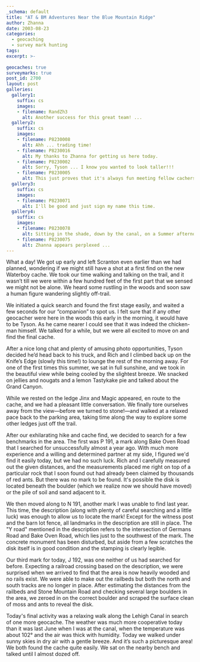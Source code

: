 ```yaml
---
_schema: default
title: "AT & BM Adventures Near the Blue Mountain Ridge"
author: Zhanna
date: 2003-08-23
categories:
  - geocaching
  - survey mark hunting
tags:
excerpt: >- 
  
geocaches: true
surveymarks: true
post_id: 2700
layout: post  
galleries:
  gallery1:
    suffix: cs
    images:
    - filename: RandZh3
      alt: Another success for this great team! ...
  gallery2:
    suffix: cs
    images:
    - filename: P8230008
      alt: Ahh ... trading time!   
    - filename: P8230016
      alt: My thanks to Zhanna for getting us here today.
    - filename: P8230002
      alt: Sorry, Tyson ... I know you wanted to look taller!!!
    - filename: P8230005
      alt: This just proves that it's always fun meeting fellow cachers.  
  gallery3:
    suffix: cs
    images: 
    - filename: P8230071
      alt: I'll be good and just sign my name this time.  
  gallery4:
    suffix: cs
    images:
    - filename: P8230078
      alt: Sitting in the shade, down by the canal, on a Summer afternoon.
    - filename: P8230075
      alt: Zhanna appears perplexed ...   
---
```


What a day!  We got up early and left Scranton even earlier than we had planned, wondering if we might still have a shot at a first find on the new Waterboy cache. We took our time walking and talking on the trail, and it wasn’t till we were within a few hundred feet of the first part that we sensed we might not be alone. We heard some rustling in the woods and soon saw a human figure wandering slightly off-trail. 

We initiated a quick search and found the first stage easily, and waited a few seconds for our “companion” to spot us. I felt sure that if any other geocacher were here in the woods this early in the morning, it would have to be Tyson. As he came nearer I could see that it was indeed the chicken-man himself.  We talked for a while, but we were all excited to move on and find the final cache.

After a nice long chat and plenty of amusing photo opportunities, Tyson decided he’d head back to his truck, and Rich and I climbed back up on the Knife’s Edge (slowly this time!) to lounge the rest of the morning away. For one of the first times this summer, we sat in full sunshine, and we took in the beautiful view while being cooled by the slightest breeze. We snacked on jellies and nougats and a lemon Tastykake pie and talked about the Grand Canyon. 

While we rested on the ledge Jinx and Magic appeared, en route to the cache, and we had a pleasant little conversation. We finally tore ourselves away from the view—before we turned to stone!—and walked at a relaxed pace back to the parking area, taking time along the way to explore some other ledges just off the trail.

After our exhilarating hike and cache find, we decided to search for a few benchmarks in the area. The first was P 191, a mark along Bake Oven Road that I searched for unsuccessfully almost a year ago. With much more experience and a willing and determined partner at my side, I figured we'd find it easily today, but we had no such luck.  Rich and I carefully measured out the given distances, and the measurements placed me right on top of a particular rock that I soon found out had already been claimed by thousands of red ants. But there was no mark to be found. It's possible the disk is located beneath the boulder (which we realize now we should have moved) or the pile of soil and sand adjacent to it. 

We then moved along to N 191, another mark I was unable to find last year. This time, the description (along with plenty of careful searching and a little luck) was enough to allow us to locate the mark! Except for the witness post and the barn lot fence, all landmarks in the description are still in place. The "Y road" mentioned in the description refers to the intersection of Germans Road and Bake Oven Road, which lies just to the southwest of the mark. The concrete monument has been disturbed, but aside from a few scratches the disk itself is in good condition and the stamping is clearly legible.

Our third mark for today, J 192, was one neither of us had searched for before. Expecting a railroad crossing based on the description, we were surprised when we arrived to find that the area is now heavily wooded and no rails exist. We were able to make out the railbeds but both the north and south tracks are no longer in place. After estimating the distances from the railbeds and Stone Mountain Road and checking several large boulders in the area, we zeroed in on the correct boulder and scraped the surface clean of moss and ants to reveal the disk. 

Today's final activity was a relaxing walk along the Lehigh Canal in search of one more geocache. The weather was much more cooperative today than it was last June when I was at the canal, when the temperature was about 102° and the air was thick with humidity. Today we walked under sunny skies in dry air with a gentle breeze. And it’s such a picturesque area! We both found the cache quite easily.  We sat on the nearby bench and talked until I almost dozed off. 
